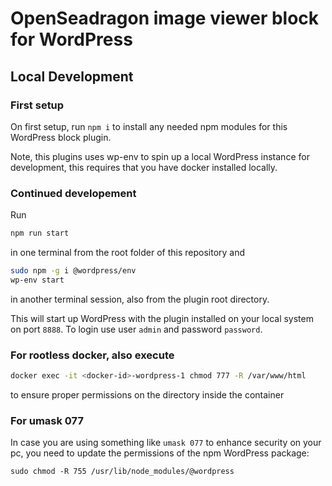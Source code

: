 # OpenSeadragon image viewer block for WordPress


## Local Development

### First setup
On first setup, run `npm i` to install any needed npm modules for this WordPress block plugin.

Note, this plugins uses wp-env to spin up a local WordPress instance for development, this requires that you have docker installed locally.

### Continued developement

Run
```bash
npm run start
```
in one terminal from the root folder of this repository and

```bash
sudo npm -g i @wordpress/env
wp-env start
```
in another terminal session, also from the plugin root directory.

This will start up WordPress with the plugin installed on your local system on port `8888`.
To login use user `admin` and password `password`.



### For rootless docker, also execute
```bash
docker exec -it <docker-id>-wordpress-1 chmod 777 -R /var/www/html
```
to ensure proper permissions on the directory inside the container

### For umask 077

In case you are using something like `umask 077` to enhance security on your pc, you need to update the permissions of the npm WordPress package:
```
sudo chmod -R 755 /usr/lib/node_modules/@wordpress
```

